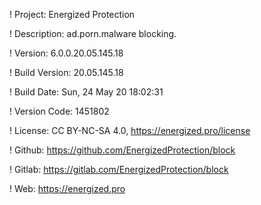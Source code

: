 ! Project: Energized Protection

! Description: ad.porn.malware blocking.

! Version: 6.0.0.20.05.145.18

! Build Version: 20.05.145.18

! Build Date: Sun, 24 May 20 18:02:31

! Version Code: 1451802

! License: CC BY-NC-SA 4.0, https://energized.pro/license

! Github: https://github.com/EnergizedProtection/block

! Gitlab: https://gitlab.com/EnergizedProtection/block


! Web: https://energized.pro
